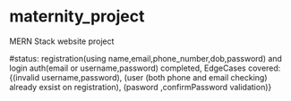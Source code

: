 # maternity_project
MERN Stack website project

#status:
registration(using name,email,phone_number,dob,password) and login auth(email or username,password) completed,
EdgeCases covered: {(invalid username,password), (user (both phone and email checking) already exsist on registration), (pasword ,confirmPassword validation)}







